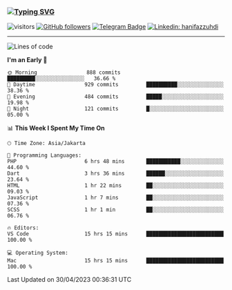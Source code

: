 ### [![Typing SVG](https://readme-typing-svg.herokuapp.com?font=lato&size=22&lines=Hi+There+👋)](https://git.io/typing-svg) 

![visitors](https://visitor-badge.glitch.me/badge?page_id=hanifazzuhdi.hanifazzuhdi)
[![GitHub followers](https://img.shields.io/github/followers/hanifazzuhdi?label=Follow&style=social)](https://github.com/hanifazzuhdi/?tab=follow) 
[![Telegram Badge](https://img.shields.io/badge/-hanif0198-blue?style=social&logo=telegram&link=https://www.t.me/hanif0198/)](https://www.t.me/hanif0198/) 
[![Linkedin: hanifazzuhdi](https://img.shields.io/badge/-hanifazzuhdi-blue?style=flat-square&logo=Linkedin&logoColor=white&link=https://www.linkedin.com/in/hanif-az-zuhdi-69688019b/)](https://www.linkedin.com/in/hanif-az-zuhdi-69688019b/) 

<hr/>

<!--START_SECTION:waka-->
![Lines of code](https://img.shields.io/badge/From%20Hello%20World%20I%27ve%20Written-17.9%20million%20lines%20of%20code-blue)

**I'm an Early 🐤** 

```text
🌞 Morning                888 commits         █████████░░░░░░░░░░░░░░░░   36.66 % 
🌆 Daytime                929 commits         ██████████░░░░░░░░░░░░░░░   38.36 % 
🌃 Evening                484 commits         █████░░░░░░░░░░░░░░░░░░░░   19.98 % 
🌙 Night                  121 commits         █░░░░░░░░░░░░░░░░░░░░░░░░   05.00 % 
```


📊 **This Week I Spent My Time On** 

```text
🕑︎ Time Zone: Asia/Jakarta

💬 Programming Languages: 
PHP                      6 hrs 48 mins       ███████████░░░░░░░░░░░░░░   44.60 % 
Dart                     3 hrs 36 mins       ██████░░░░░░░░░░░░░░░░░░░   23.64 % 
HTML                     1 hr 22 mins        ██░░░░░░░░░░░░░░░░░░░░░░░   09.03 % 
JavaScript               1 hr 7 mins         ██░░░░░░░░░░░░░░░░░░░░░░░   07.36 % 
SCSS                     1 hr 1 min          ██░░░░░░░░░░░░░░░░░░░░░░░   06.76 % 

🔥 Editors: 
VS Code                  15 hrs 15 mins      █████████████████████████   100.00 % 

💻 Operating System: 
Mac                      15 hrs 15 mins      █████████████████████████   100.00 % 
```


 Last Updated on 30/04/2023 00:36:31 UTC
<!--END_SECTION:waka-->
